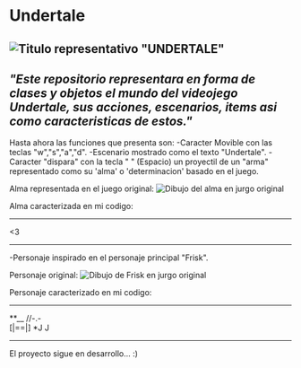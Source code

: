 # Undertale
![Titulo representativo "UNDERTALE"](https://sucodemanga.com.br/wp-content/uploads/2018/09/undertale-thumb.jpg)
---
*"Este repositorio representara en forma de clases y objetos el mundo del videojego Undertale, sus acciones, escenarios, items asi como caracteristicas de estos."*
---
Hasta ahora las funciones que presenta son:
-Caracter Movible con las teclas "w","s","a","d".
-Escenario mostrado como el texto "Undertale".
-Caracter "dispara" con la tecla " " (Espacio) un proyectil de un "arma" representado como su 'alma' o 'determinacion' basado en el juego.

Alma representada en el juego original:
![Dibujo del alma en jurgo original](https://external-content.duckduckgo.com/iu/?u=http%3A%2F%2Fpm1.narvii.com%2F6312%2Fbdbf4515f660517dd2f43bc01c0e2a02539f7ccc_00.jpg&f=1&nofb=1&ipt=7d345bffaaabfc31cc6b2b1fc6b5c4169d963193218ea156496c112aefc8ddac&ipo=images.jpg)

Alma caracterizada en mi codigo:
* * *
<3 
* * *
-Personaje inspirado en el personaje principal "Frisk".

Personaje original:
![Dibujo de Frisk en jurgo original](https://external-content.duckduckgo.com/iu/?u=https%3A%2F%2Fi.ytimg.com%2Fvi%2FFS6OWOaPw6g%2Fhqdefault.jpg&f=1&nofb=1&ipt=6693f339894d7adf7b1af696d48a6f3fdfbf5693ff6eabb83f9a9e2a7b01d6bf&ipo=images.jpg)

Personaje caracterizado en mi codigo:
* * *
**__
//-.-\
[|==|]
*J J
* * *
El proyecto sigue en desarrollo...   :)
    



